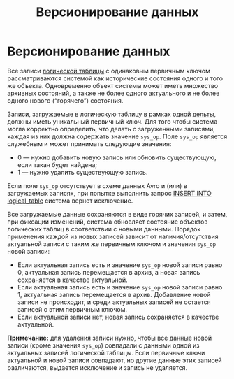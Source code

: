 ﻿---
layout: default
title: Версионирование данных
nav_order: 1
parent: Загрузка данных
grand_parent: Работа с системой
has_children: false
has_toc: false
---

# Версионирование данных

Все записи [логической таблицы](../../../overview/main_concepts/logical_table/logical_table.md) 
с одинаковым первичным ключом рассматриваются системой как исторические состояния одного и того же объекта. 
Одновременно объект системы может иметь множество архивных состояний, а также не более одного актуального 
и не более одного нового (“горячего”) состояния.

Записи, загружаемые в логическую таблицу в рамках одной [дельты](../../../overview/main_concepts/delta/delta.md), 
должны иметь уникальный первичный ключ. Для того чтобы система могла корректно определить, что делать 
с загруженными записями, каждая из них должна содержать значение `sys_op`. Поле `sys_op` является 
служебным и может принимать следующие значения:
*   0 — нужно добавить новую запись или обновить существующую, если такая будет найдена;
*   1 — нужно удалить существующую запись.

Если поле `sys_op` отсутствует в схеме данных Avro и (или) в загружаемых записях, при попытке выполнить 
запрос [INSERT INTO logical_table](../../../reference/sql_plus_requests/INSERT_INTO_logical_table/INSERT_INTO_logical_table.md) 
система вернет исключение.

Все загружаемые данные сохраняются в виде горячих записей, и затем, при фиксации изменений, система 
обновляет состояние объектов логических таблиц в соответствии с новыми данными. Порядок применения каждой 
из новых записей зависит от наличия/отсутствия актуальной записи с таким же первичным ключом и значения 
`sys_op` новой записи:
*   Если актуальная запись есть и значение `sys_op` новой записи равно 0, актуальная запись перемещается 
    в архив, а новая запись сохраняется в качестве актуальной.
*   Если актуальная запись есть и значение `sys_op` новой записи равно 1, актуальная запись перемещается 
    в архив. Добавление новой записи не происходит, и среди актуальных записей не остается записей 
    с этим первичным ключом.
*   Если актуальной записи нет, новая запись сохраняется в качестве актуальной.

**Примечание:** для удаления записи нужно, чтобы все данные новой записи (кроме значения `sys_op`) 
совпадали с данными одной из актуальных записей логической таблицы. Если первичные ключи актуальной и новой записи совпадают, но другие данные этих записей различаются, выдается исключение и запись не удаляется.